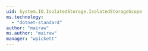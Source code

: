 ```yaml
---
uid: System.IO.IsolatedStorage.IsolatedStorageScope
ms.technology: 
  - "dotnet-standard"
author: "mairaw"
ms.author: "mairaw"
manager: "wpickett"
---
```

